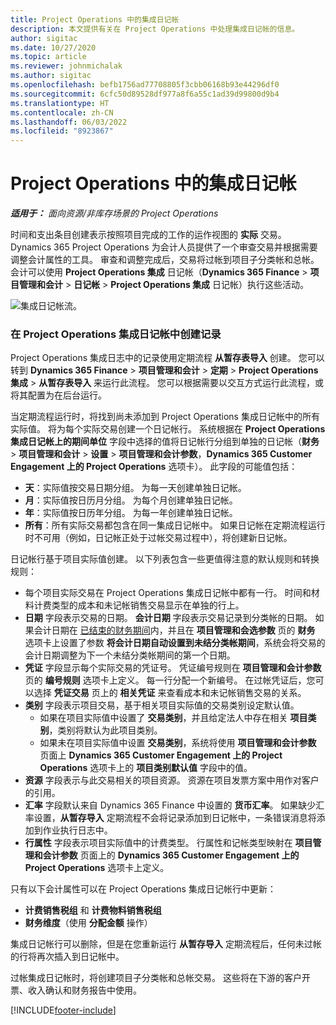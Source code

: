 ```yaml
---
title: Project Operations 中的集成日记帐
description: 本文提供有关在 Project Operations 中处理集成日记帐的信息。
author: sigitac
ms.date: 10/27/2020
ms.topic: article
ms.reviewer: johnmichalak
ms.author: sigitac
ms.openlocfilehash: befb1756ad77708805f3cbb06168b93e44296df0
ms.sourcegitcommit: 6cfc50d89528df977a8f6a55c1ad39d99800d9b4
ms.translationtype: HT
ms.contentlocale: zh-CN
ms.lasthandoff: 06/03/2022
ms.locfileid: "8923867"
---
```

# <a name="integration-journal-in-project-operations"></a>Project Operations 中的集成日记帐

_**适用于：** 面向资源/非库存场景的 Project Operations_

时间和支出条目创建表示按照项目完成的工作的运作视图的 **实际** 交易。 Dynamics 365 Project Operations 为会计人员提供了一个审查交易并根据需要调整会计属性的工具。 审查和调整完成后，交易将过帐到项目子分类帐和总帐。 会计可以使用 **Project Operations 集成** 日记帐（**Dynamics 365 Finance** > **项目管理和会计** > **日记帐** > **Project Operations 集成** 日记帐）执行这些活动。

![集成日记帐流。](./media/IntegrationJournal.png)

### <a name="create-records-in-the-project-operations-integration-journal"></a>在 Project Operations 集成日记帐中创建记录

Project Operations 集成日志中的记录使用定期流程 **从暂存表导入** 创建。 您可以转到 **Dynamics 365 Finance** > **项目管理和会计** > **定期** > **Project Operations 集成** > **从暂存表导入** 来运行此流程。 您可以根据需要以交互方式运行此流程，或将其配置为在后台运行。

当定期流程运行时，将找到尚未添加到 Project Operations 集成日记帐中的所有实际值。 将为每个实际交易创建一个日记帐行。
系统根据在 **Project Operations 集成日记帐上的期间单位** 字段中选择的值将日记帐行分组到单独的日记帐（**财务** > **项目管理和会计** > **设置** > **项目管理和会计参数**，**Dynamics 365 Customer Engagement 上的 Project Operations** 选项卡）。 此字段的可能值包括：

  - **天**：实际值按交易日期分组。 为每一天创建单独日记帐。
  - **月**：实际值按日历月分组。 为每个月创建单独日记帐。
  - **年**：实际值按日历年分组。 为每一年创建单独日记帐。
  - **所有**：所有实际交易都包含在同一集成日记帐中。 如果日记帐在定期流程运行时不可用（例如，日记帐正处于过帐交易过程中），将创建新日记帐。

日记帐行基于项目实际值创建。 以下列表包含一些更值得注意的默认规则和转换规则：

  - 每个项目实际交易在 Project Operations 集成日记帐中都有一行。 时间和材料计费类型的成本和未记帐销售交易显示在单独的行上。
  - **日期** 字段表示交易的日期。 **会计日期** 字段表示交易记录到分类帐的日期。 如果会计日期在 [已结束的财务期间](/dynamics365/finance/general-ledger/close-general-ledger-at-period-end)内，并且在 **项目管理和会选参数** 页的 **财务** 选项卡上设置了参数 **将会计日期自动设置到未结分类帐期间**，系统会将交易的会计日期调整为下一个未结分类帐期间的第一个日期。
  - **凭证** 字段显示每个实际交易的凭证号。 凭证编号规则在 **项目管理和会计参数** 页的 **编号规则** 选项卡上定义。 每一行分配一个新编号。 在过帐凭证后，您可以选择 **凭证交易** 页上的 **相关凭证** 来查看成本和未记帐销售交易的关系。
  - **类别** 字段表示项目交易，基于相关项目实际值的交易类别设定默认值。
    - 如果在项目实际值中设置了 **交易类别**，并且给定法人中存在相关 **项目类别**，类别将默认为此项目类别。
    - 如果未在项目实际值中设置 **交易类别**，系统将使用 **项目管理和会计参数** 页面上 **Dynamics 365 Customer Engagement 上的 Project Operations** 选项卡上的 **项目类别默认值** 字段中的值。
  - **资源** 字段表示与此交易相关的项目资源。 资源在项目发票方案中用作对客户的引用。
  - **汇率** 字段默认来自 Dynamics 365 Finance 中设置的 **货币汇率**。 如果缺少汇率设置，**从暂存导入** 定期流程不会将记录添加到日记帐中，一条错误消息将添加到作业执行日志中。
  - **行属性** 字段表示项目实际值中的计费类型。 行属性和记帐类型映射在 **项目管理和会计参数** 页面上的 **Dynamics 365 Customer Engagement 上的 Project Operations** 选项卡上定义。

只有以下会计属性可以在 Project Operations 集成日记帐行中更新：

- **计费销售税组** 和 **计费物料销售税组**
- **财务维度**（使用 **分配金额** 操作）

集成日记帐行可以删除，但是在您重新运行 **从暂存导入** 定期流程后，任何未过帐的行将再次插入到日记帐中。

过帐集成日记帐时，将创建项目子分类帐和总帐交易。 这些将在下游的客户开票、收入确认和财务报告中使用。


[!INCLUDE[footer-include](../includes/footer-banner.md)]
